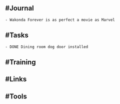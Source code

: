 ## #Journal
	- Wakonda Forever is as perfect a movie as Marvel
## #Tasks
	- DONE Dining room dog door installed
## #Training
## #Links
## #Tools
